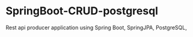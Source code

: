 # SpringBoot-CRUD-postgresql
Rest api producer application using Spring Boot, SpringJPA, PostgreSQL, 
